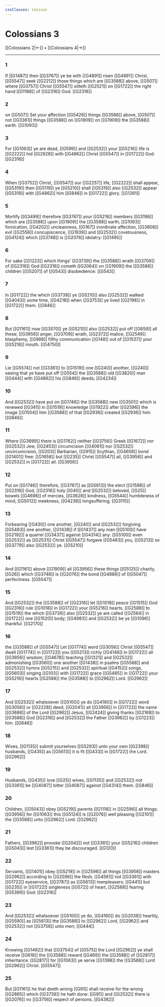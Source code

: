 ```yaml
---
cssClasses: lexicon
---
```

# Colossians 3

[[Colossians 2|←]] • [[Colossians 4|→]]

---

### 1
If [[G1487]] then [[G3767]] ye be with [[G4891]] risen [[G4891]] Christ, [[G5547]] seek [[G2212]] those things which are [[G3588]] above, [[G507]] where [[G3757]] Christ [[G5547]] sitteth [[G2521]] on [[G1722]] the right hand [[G1188]] of [[G2316]] God. [[G2316]]

### 2
on [[G507]] Set your affection [[G5426]] things [[G3588]] above, [[G507]] not [[G3361]] things [[G3588]] on [[G1909]] on [[G1909]] the [[G3588]] earth. [[G1093]]

### 3
For [[G1063]] ye are dead, [[G599]] and [[G2532]] your [[G5216]] life is [[G2222]] hid [[G2928]] with [[G4862]] Christ [[G5547]] in [[G1722]] God. [[G2316]]

### 4
When [[G3752]] Christ, [[G5547]] our [[G2257]] life, [[G2222]] shall appear, [[G5319]] then [[G5119]] ye [[G5210]] shall [[G5319]] also [[G2532]] appear [[G5319]] with [[G4862]] him [[G846]] in [[G1722]] glory. [[G1391]]

### 5
Mortify [[G3499]] therefore [[G3767]] your [[G5216]] members [[G3196]] which are [[G3588]] upon [[G1909]] the [[G3588]] earth; [[G1093]] fornication, [[G4202]] uncleanness, [[G167]] inordinate affection, [[G3806]] evil [[G2556]] concupiscence, [[G1939]] and [[G2532]] covetousness, [[G4124]] which [[G3748]] is [[G2076]] idolatry: [[G1495]]

### 6
For sake [[G1223]] which things' [[G3739]] the [[G3588]] wrath [[G3709]] of [[G2316]] God [[G2316]] cometh [[G2064]] on [[G1909]] the [[G3588]] children [[G5207]] of [[G543]] disobedience: [[G543]]

### 7
In [[G1722]] the which [[G3739]] ye [[G5210]] also [[G2532]] walked [[G4043]] some time, [[G4218]] when [[G3753]] ye lived [[G2198]] in [[G1722]] them. [[G846]]

### 8
But [[G1161]] now [[G3570]] ye [[G5210]] also [[G2532]] put off [[G659]] all these; [[G3956]] anger, [[G3709]] wrath, [[G2372]] malice, [[G2549]] blasphemy, [[G988]] filthy communication [[G148]] out of [[G1537]] your [[G5216]] mouth. [[G4750]]

### 9
Lie [[G5574]] not [[G3361]] to [[G1519]] one [[G240]] another, [[G240]] seeing that ye have put off [[G554]] the [[G3588]] old [[G3820]] man [[G444]] with [[G4862]] his [[G846]] deeds; [[G4234]]

### 10
And [[G2532]] have put on [[G1746]] the [[G3588]] new [[G3501]] which is renewed [[G341]] in [[G1519]] knowledge [[G1922]] after [[G2596]] the image [[G1504]] him [[G3588]] of that [[G2936]] created [[G2936]] him: [[G846]]

### 11
Where [[G3699]] there is [[G1762]] neither [[G3756]] Greek [[G1672]] nor [[G2532]] Jew, [[G2453]] circumcision [[G4061]] nor [[G2532]] uncircumcision, [[G203]] Barbarian, [[G915]] Scythian, [[G4658]] bond [[G1401]] free: [[G1658]] but [[G235]] Christ [[G5547]] all, [[G3956]] and [[G2532]] in [[G1722]] all. [[G3956]]

### 12
Put on [[G1746]] therefore, [[G3767]] as [[G5613]] the elect [[G1588]] of [[G2316]] God, [[G2316]] holy [[G40]] and [[G2532]] beloved, [[G25]] bowels [[G4698]] of mercies, [[G3628]] kindness, [[G5544]] humbleness of mind, [[G5012]] meekness, [[G4236]] longsuffering; [[G3115]]

### 13
Forbearing [[G430]] one another, [[G240]] and [[G2532]] forgiving [[G5483]] one another, [[G1438]] if [[G1437]] any man [[G5100]] have [[G2192]] a quarrel [[G3437]] against [[G4314]] any: [[G5100]] even [[G2532]] as [[G2531]] Christ [[G5547]] forgave [[G5483]] you, [[G5213]] so [[G3779]] also [[G2532]] ye. [[G5210]]

### 14
And [[G1161]] above [[G1909]] all [[G3956]] these things [[G5125]] charity, [[G26]] which [[G3748]] is [[G2076]] the bond [[G4886]] of [[G5047]] perfectness. [[G5047]]

### 15
And [[G2532]] the [[G3588]] of [[G2316]] let [[G1018]] peace [[G1515]] God [[G2316]] rule [[G1018]] in [[G1722]] your [[G5216]] hearts, [[G2588]] to [[G1519]] the which [[G3739]] also [[G2532]] ye are called [[G2564]] in [[G1722]] one [[G1520]] body; [[G4983]] and [[G2532]] be ye [[G1096]] thankful. [[G2170]]

### 16
the [[G3588]] of [[G5547]] Let [[G1774]] word [[G3056]] Christ [[G5547]] dwell [[G1774]] in [[G1722]] you [[G5213]] richly [[G4146]] in [[G1722]] all [[G3956]] wisdom; [[G4678]] teaching [[G1321]] and [[G2532]] admonishing [[G3560]] one another [[G1438]] in psalms [[G5568]] and [[G2532]] hymns [[G5215]] and [[G2532]] spiritual [[G4152]] songs, [[G5603]] singing [[G103]] with [[G1722]] grace [[G5485]] in [[G1722]] your [[G5216]] hearts [[G2588]] the [[G3588]] to [[G2962]] Lord. [[G2962]]

### 17
And [[G2532]] whatsoever [[G5100]] ye do [[G4160]] in [[G1722]] word [[G3056]] or [[G2228]] deed, [[G2041]] all [[G3956]] in [[G1722]] the name [[G3686]] of the Lord [[G2962]] Jesus, [[G2424]] giving thanks [[G2168]]  to [[G3588]] God [[G2316]] and [[G2532]] the Father [[G3962]] by [[G1223]] him. [[G846]]

### 18
Wives, [[G1135]] submit yourselves [[G5293]] unto your own [[G2398]] husbands, [[G435]] as [[G5613]] it is fit [[G433]] in [[G1722]] the Lord. [[G2962]]

### 19
Husbands, [[G435]] love [[G25]] wives, [[G1135]] and [[G2532]] not [[G3361]] be [[G4087]] bitter [[G4087]] against [[G4314]] them. [[G846]]

### 20
Children, [[G5043]] obey [[G5219]] parents [[G1118]] in [[G2596]] all things: [[G3956]] for [[G1063]] this [[G5124]] is [[G2076]] well pleasing [[G2101]] the [[G3588]] unto [[G2962]] Lord. [[G2962]]

### 21
Fathers, [[G3962]] provoke [[G2042]] not [[G3361]] your [[G5216]] children [[G5043]] lest [[G3361]] they be discouraged. [[G120]]

### 22
Servants, [[G1401]] obey [[G5219]] in [[G2596]] all things [[G3956]] masters [[G2962]] according to [[G2596]] the flesh; [[G4561]] not [[G3361]] with [[G1722]] eyeservice, [[G3787]] as [[G5613]] menpleasers; [[G441]] but [[G235]] in [[G1722]] singleness [[G572]] of heart, [[G2588]] fearing [[G5399]] God: [[G2316]]

### 23
And [[G2532]] whatsoever [[G5100]] ye do, [[G4160]] do [[G2038]] heartily, [[G5590]] as [[G5613]] the [[G3588]] to [[G2962]] Lord, [[G2962]] and [[G2532]] not [[G3756]] unto men; [[G444]]

### 24
Knowing [[G1492]] that [[G3754]] of [[G575]] the Lord [[G2962]] ye shall receive [[G618]] the [[G3588]] reward [[G469]]  the [[G3588]] of [[G2817]] inheritance: [[G2817]] for [[G1063]] ye serve [[G1398]] the [[G3588]] Lord [[G2962]] Christ. [[G5547]]

### 25
But [[G1161]] he that doeth wrong [[G91]] shall receive for the wrong [[G2865]] which [[G3739]] he hath done: [[G91]] and [[G2532]] there is [[G2076]] no [[G3756]] respect of persons. [[G4382]]